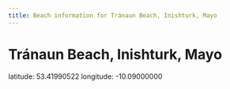 ```yaml
---
title: Beach information for Tránaun Beach, Inishturk, Mayo
---
```

# Tránaun Beach, Inishturk, Mayo 

<div class="location-info">latitude: 53.41990522 longitude: -10.09000000</div>
<div></div>